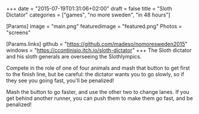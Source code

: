+++
date = "2015-07-19T01:31:06+02:00"
draft = false
title = "Sloth Dictator"
categories = ["games", "no more sweden", "in 48 hours"]

[Params]
image = "main.png"
featuredimage = "featured.png"
Photos = "screens"

[Params.links]
github = "https://github.com/madeso/nomoresweden2015"
windows = "https://ccontinisio.itch.io/sloth-dictator"
+++
The Sloth dictator and his sloth generals are overseeing the Slothlympics.

Compete in the role of one of four animals and mash that button to get first to the finish line, but be careful: the dictator wants you to go slowly, so if they see you going fast, you'll be penalized!

Mash the button to go faster, and use the other two to change lanes. If you get behind another runner, you can push them to make them go fast, and be penalized!
